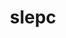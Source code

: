 ---
title: "slepc"
layout: cache
categories: [package, develop-2024-03-24]
meta: {"versions": ["3.20.2"], "compilers": ["cce@=15.0.1", "gcc@=11.4.0", "gcc@=9.4.0", "oneapi@=2023.2.0", "oneapi@=2024.0.0"], "oss": ["amzn2", "rhel8", "ubuntu20.04", "ubuntu22.04"], "platforms": ["linux"], "targets": ["neoverse_v1", "neoverse_v2", "ppc64le", "x86_64_v3", "x86_64_v4", "zen4"], "stacks": ["aws-pcluster-x86_64_v4", "e4s", "e4s-cray-rhel", "e4s-neoverse-v2", "e4s-neoverse_v1", "e4s-oneapi", "e4s-power", "e4s-rocm-external", "root"], "num_specs": 12, "num_specs_by_stack": {"aws-pcluster-x86_64_v4": 2, "root": 12, "e4s-cray-rhel": 1, "e4s-power": 2, "e4s-neoverse_v1": 1, "e4s-neoverse-v2": 1, "e4s": 2, "e4s-rocm-external": 2, "e4s-oneapi": 1}}
spec_details: [{"hash": "f3qb5cye7f22pwhub4i2zvzl5fmefitf", "compiler": "oneapi@=2023.2.0", "versions": ["3.20.2"], "os": "amzn2", "platform": "linux", "target": "x86_64_v3", "variants": ["~arpack", "~blopex", "build_system=generic", "~cuda", "~hpddm", "~rocm"], "stacks": ["aws-pcluster-x86_64_v4", "root"], "size": "-", "tarball": "https://binaries.spack.io/releases/develop-2024-03-24/build_cache/linux-amzn2-x86_64_v3/oneapi-2023.2.0/slepc-3.20.2/linux-amzn2-x86_64_v3-oneapi-2023.2.0-slepc-3.20.2-f3qb5cye7f22pwhub4i2zvzl5fmefitf.spack"}, {"hash": "3ymvuczskzjqum7t3kgcjcod3ni5oide", "compiler": "oneapi@=2023.2.0", "versions": ["3.20.2"], "os": "amzn2", "platform": "linux", "target": "x86_64_v4", "variants": ["~arpack", "~blopex", "build_system=generic", "~cuda", "~hpddm", "~rocm"], "stacks": ["aws-pcluster-x86_64_v4", "root"], "size": "-", "tarball": "https://binaries.spack.io/releases/develop-2024-03-24/build_cache/linux-amzn2-x86_64_v4/oneapi-2023.2.0/slepc-3.20.2/linux-amzn2-x86_64_v4-oneapi-2023.2.0-slepc-3.20.2-3ymvuczskzjqum7t3kgcjcod3ni5oide.spack"}, {"hash": "xnqh3vf5e5vhjitkzullz6ocxjoawawx", "compiler": "cce@=15.0.1", "versions": ["3.20.2"], "os": "rhel8", "platform": "linux", "target": "zen4", "variants": ["+arpack", "~blopex", "build_system=generic", "~cuda", "~hpddm", "~rocm"], "stacks": ["e4s-cray-rhel", "root"], "size": "-", "tarball": "https://binaries.spack.io/releases/develop-2024-03-24/build_cache/linux-rhel8-zen4/cce-15.0.1/slepc-3.20.2/linux-rhel8-zen4-cce-15.0.1-slepc-3.20.2-xnqh3vf5e5vhjitkzullz6ocxjoawawx.spack"}, {"hash": "gehqsv6apj24zfgsrgezlf5spzszavr3", "compiler": "gcc@=9.4.0", "versions": ["3.20.2"], "os": "ubuntu20.04", "platform": "linux", "target": "ppc64le", "variants": ["+arpack", "~blopex", "build_system=generic", "+cuda", "cuda_arch=70", "~hpddm", "~rocm"], "stacks": ["e4s-power", "root"], "size": "-", "tarball": "https://binaries.spack.io/releases/develop-2024-03-24/build_cache/linux-ubuntu20.04-ppc64le/gcc-9.4.0/slepc-3.20.2/linux-ubuntu20.04-ppc64le-gcc-9.4.0-slepc-3.20.2-gehqsv6apj24zfgsrgezlf5spzszavr3.spack"}, {"hash": "zzbjesjxom47r2r53d2pswd6wlg5inrt", "compiler": "gcc@=9.4.0", "versions": ["3.20.2"], "os": "ubuntu20.04", "platform": "linux", "target": "ppc64le", "variants": ["+arpack", "~blopex", "build_system=generic", "~cuda", "~hpddm", "~rocm"], "stacks": ["e4s-power", "root"], "size": "-", "tarball": "https://binaries.spack.io/releases/develop-2024-03-24/build_cache/linux-ubuntu20.04-ppc64le/gcc-9.4.0/slepc-3.20.2/linux-ubuntu20.04-ppc64le-gcc-9.4.0-slepc-3.20.2-zzbjesjxom47r2r53d2pswd6wlg5inrt.spack"}, {"hash": "dqy4x5uvhmjvgtluhdpqg5mamqmr55l4", "compiler": "gcc@=11.4.0", "versions": ["3.20.2"], "os": "ubuntu22.04", "platform": "linux", "target": "neoverse_v1", "variants": ["+arpack", "~blopex", "build_system=generic", "~cuda", "~hpddm", "~rocm"], "stacks": ["root", "e4s-neoverse_v1"], "size": "-", "tarball": "https://binaries.spack.io/releases/develop-2024-03-24/build_cache/linux-ubuntu22.04-neoverse_v1/gcc-11.4.0/slepc-3.20.2/linux-ubuntu22.04-neoverse_v1-gcc-11.4.0-slepc-3.20.2-dqy4x5uvhmjvgtluhdpqg5mamqmr55l4.spack"}, {"hash": "6nmifnytsygr34h7u6qdra55r2iapzqu", "compiler": "gcc@=11.4.0", "versions": ["3.20.2"], "os": "ubuntu22.04", "platform": "linux", "target": "neoverse_v2", "variants": ["+arpack", "~blopex", "build_system=generic", "~cuda", "~hpddm", "~rocm"], "stacks": ["e4s-neoverse-v2", "root"], "size": "-", "tarball": "https://binaries.spack.io/releases/develop-2024-03-24/build_cache/linux-ubuntu22.04-neoverse_v2/gcc-11.4.0/slepc-3.20.2/linux-ubuntu22.04-neoverse_v2-gcc-11.4.0-slepc-3.20.2-6nmifnytsygr34h7u6qdra55r2iapzqu.spack"}, {"hash": "hz3set2mdntl4f4nyb2cxt4vvc2qezz3", "compiler": "gcc@=11.4.0", "versions": ["3.20.2"], "os": "ubuntu22.04", "platform": "linux", "target": "x86_64_v3", "variants": ["+arpack", "~blopex", "build_system=generic", "~cuda", "~hpddm", "~rocm"], "stacks": ["e4s", "root"], "size": "-", "tarball": "https://binaries.spack.io/releases/develop-2024-03-24/build_cache/linux-ubuntu22.04-x86_64_v3/gcc-11.4.0/slepc-3.20.2/linux-ubuntu22.04-x86_64_v3-gcc-11.4.0-slepc-3.20.2-hz3set2mdntl4f4nyb2cxt4vvc2qezz3.spack"}, {"hash": "mnh3syj2casinzh2autr5cncmv2bqfdu", "compiler": "gcc@=11.4.0", "versions": ["3.20.2"], "os": "ubuntu22.04", "platform": "linux", "target": "x86_64_v3", "variants": ["amdgpu_target=gfx908", "+arpack", "~blopex", "build_system=generic", "~cuda", "~hpddm", "+rocm"], "stacks": ["e4s-rocm-external", "root"], "size": "-", "tarball": "https://binaries.spack.io/releases/develop-2024-03-24/build_cache/linux-ubuntu22.04-x86_64_v3/gcc-11.4.0/slepc-3.20.2/linux-ubuntu22.04-x86_64_v3-gcc-11.4.0-slepc-3.20.2-mnh3syj2casinzh2autr5cncmv2bqfdu.spack"}, {"hash": "kyskgldfhgyfpsgtktkklj5fmotxg3id", "compiler": "gcc@=11.4.0", "versions": ["3.20.2"], "os": "ubuntu22.04", "platform": "linux", "target": "x86_64_v3", "variants": ["+arpack", "~blopex", "build_system=generic", "~cuda", "~hpddm", "~rocm"], "stacks": ["e4s", "root"], "size": "-", "tarball": "https://binaries.spack.io/releases/develop-2024-03-24/build_cache/linux-ubuntu22.04-x86_64_v3/gcc-11.4.0/slepc-3.20.2/linux-ubuntu22.04-x86_64_v3-gcc-11.4.0-slepc-3.20.2-kyskgldfhgyfpsgtktkklj5fmotxg3id.spack"}, {"hash": "fskjibph5c4ommhs5uty656ninq3iii5", "compiler": "gcc@=11.4.0", "versions": ["3.20.2"], "os": "ubuntu22.04", "platform": "linux", "target": "x86_64_v3", "variants": ["amdgpu_target=gfx90a", "+arpack", "~blopex", "build_system=generic", "~cuda", "~hpddm", "+rocm"], "stacks": ["e4s-rocm-external", "root"], "size": "-", "tarball": "https://binaries.spack.io/releases/develop-2024-03-24/build_cache/linux-ubuntu22.04-x86_64_v3/gcc-11.4.0/slepc-3.20.2/linux-ubuntu22.04-x86_64_v3-gcc-11.4.0-slepc-3.20.2-fskjibph5c4ommhs5uty656ninq3iii5.spack"}, {"hash": "5mujswmazdgoa5dm32guuaxen4a5fmjc", "compiler": "oneapi@=2024.0.0", "versions": ["3.20.2"], "os": "ubuntu22.04", "platform": "linux", "target": "x86_64_v3", "variants": ["+arpack", "~blopex", "build_system=generic", "~cuda", "~hpddm", "~rocm"], "stacks": ["root", "e4s-oneapi"], "size": "-", "tarball": "https://binaries.spack.io/releases/develop-2024-03-24/build_cache/linux-ubuntu22.04-x86_64_v3/oneapi-2024.0.0/slepc-3.20.2/linux-ubuntu22.04-x86_64_v3-oneapi-2024.0.0-slepc-3.20.2-5mujswmazdgoa5dm32guuaxen4a5fmjc.spack"}]
---